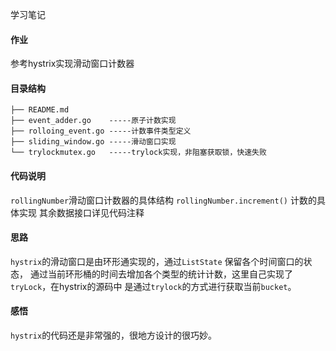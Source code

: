 学习笔记

#### 作业 

参考hystrix实现滑动窗口计数器

#### 目录结构
```
├── README.md
├── event_adder.go    -----原子计数实现
├── rolloing_event.go -----计数事件类型定义
├── sliding_window.go -----滑动窗口实现
└── trylockmutex.go   -----trylock实现，非阻塞获取锁，快速失败
```

#### 代码说明
`rollingNumber`滑动窗口计数器的具体结构
`rollingNumber.increment()` 计数的具体实现
其余数据接口详见代码注释

#### 思路
`hystrix`的滑动窗口是由环形通实现的，通过`ListState` 保留各个时间窗口的状态，
通过当前环形桶的时间去增加各个类型的统计计数，这里自己实现了`tryLock`，在hystrix的源码中
是通过`trylock`的方式进行获取当前`bucket`。

#### 感悟
`hystrix`的代码还是非常强的，很地方设计的很巧妙。